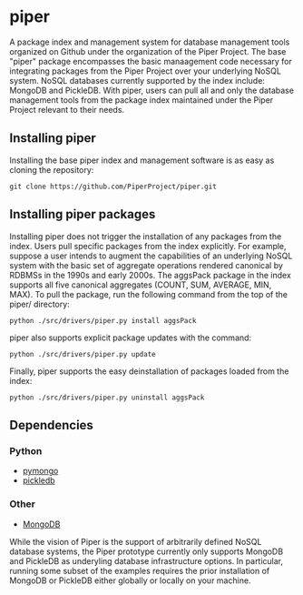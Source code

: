 # piper
A package index and management system for database management tools organized on Github under the organization of the Piper Project. The base "piper" package encompasses the basic manaagement code necessary for integrating packages from the Piper Project over your underlying NoSQL system. NoSQL databases currently supported by the index include: MongoDB and PickleDB. With piper, users can pull all and only the database management tools from the package index maintained under the Piper Project relevant to their needs.

## Installing piper
Installing the base piper index and management software is as easy as cloning the repository:
```
git clone https://github.com/PiperProject/piper.git
```

## Installing piper packages
Installing piper does not trigger the installation of any packages from the index. Users pull specific packages from the index explicitly. For example, suppose a user intends to augment the capabilities of an underlying NoSQL system with the basic set of aggregate operations rendered canonical by RDBMSs in the 1990s and early 2000s. The aggsPack package in the index supports all five canonical aggregates (COUNT, SUM, AVERAGE, MIN, MAX). To pull the package, run the following command from the top of the piper/ directory:
```
python ./src/drivers/piper.py install aggsPack
```

piper also supports explicit package updates with the command:
```
python ./src/drivers/piper.py update
```

Finally, piper supports the easy deinstallation of packages loaded from the index:
```
python ./src/drivers/piper.py uninstall aggsPack
```

## Dependencies

### Python
* [pymongo](https://api.mongodb.com/python/2.7.2/installation.html)
* [pickledb](https://pypi.python.org/pypi/pickleDB)

### Other
* [MongoDB](https://docs.mongodb.com/manual/installation/)

While the vision of Piper is the support of arbitrarily defined NoSQL database systems, the Piper prototype currently only supports MongoDB and PickleDB as underyling database infrastructure options. In particular, running some subset of the examples requires the prior installation of MongoDB or PickleDB either globally or locally on your machine. 

